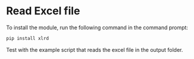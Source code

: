 # Read Excel file

To install the module, run the following command in the command prompt: 

```python 
pip install xlrd 
```
Test with the example script that reads the excel file in the output folder.



